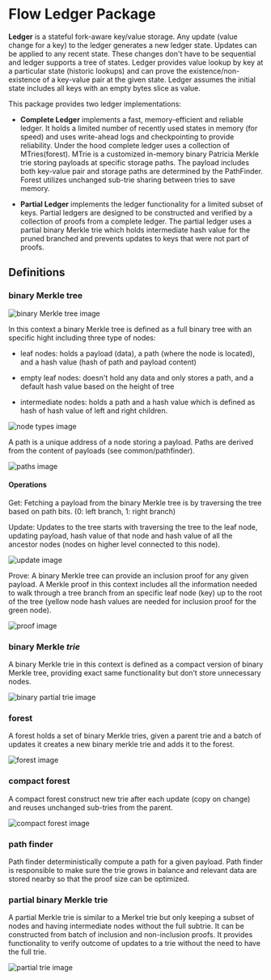# Flow Ledger Package

**Ledger** is a stateful fork-aware key/value storage. Any update (value change for a key) to the ledger generates a new ledger state. Updates can be applied to any recent state. These changes don't have to be sequential and ledger supports a tree of states. Ledger provides value lookup by key at a particular state (historic lookups) and can prove the existence/non-existence of a key-value pair at the given state. Ledger assumes the initial state includes all keys with an empty bytes slice as value.

This package provides two ledger implementations:

- **Complete Ledger** implements a fast, memory-efficient and reliable ledger. It holds a limited number of recently used states in memory (for speed) and uses write-ahead logs and checkpointing to provide reliability. Under the hood complete ledger uses a collection of MTries(forest). MTrie is a customized in-memory binary Patricia Merkle trie storing payloads at specific storage paths. The payload includes both key-value pair and storage paths are determined by the PathFinder. Forest utilizes unchanged sub-trie sharing between tries to save memory.

- **Partial Ledger** implements the ledger functionality for a limited subset of keys. Partial ledgers are designed to be constructed and verified by a collection of proofs from a complete ledger. The partial ledger uses a partial binary Merkle trie which holds intermediate hash value for the pruned branched and prevents updates to keys that were not part of proofs.

## Definitions

### binary Merkle tree

![binary Merkle tree image](/ledger/docs/binary_merkle_tree.png?raw=true "binary Merkle tree" )

In this context a binary Merkle tree is defined as a full binary tree with an specific hight including three type of nodes:

- leaf nodes: holds a payload (data), a path (where the node is located), and a hash value (hash of path and payload content)

- empty leaf nodes: doesn't hold any data and only stores a path, and a default hash value based on the height of tree

- intermediate nodes: holds a path and a hash value which is defined as hash of hash value of left and right children.

![node types image](/ledger/docs/node_types.png)

A path is a unique address of a node storing a payload. Paths are derived from the content of payloads (see common/pathfinder).

![paths image](/ledger/docs/paths.png?raw=true "paths")

#### Operations

Get: Fetching a payload from the binary Merkle tree is by traversing the tree based on path bits. (0: left branch, 1: right branch)

Update: Updates to the tree starts with traversing the tree to the leaf node, updating payload, hash value of that node and hash value of all the ancestor nodes (nodes on higher level connected to this node).

![update image](/ledger/docs/tree_update.gif?raw=true "update")

Prove: A binary Merkle tree can provide an inclusion proof for any given payload. A Merkle proof in this context includes all the information needed to walk through a tree branch from an specific leaf node (key) up to the root of the tree (yellow node hash values are needed for inclusion proof for the green node).

![proof image](/ledger/docs/proof.png?raw=true "proof")

### binary Merkle *trie*
A binary Merkle trie in this context is defined as a compact version of binary Merkle tree, providing exact same functionality but don’t store unnecessary nodes.

![binary partial trie image](/ledger/docs/trie_update.gif?raw=true "binary partial trie")

### forest 
A forest holds a set of binary Merkle tries, given a parent trie and a batch of updates it creates a new binary merkle trie and adds it to the forest.

![forest image](/ledger/docs/forest.png?raw=true "forest")

### compact forest 
A compact forest construct new trie after each update (copy on change) and reuses unchanged sub-tries from the parent.

![compact forest image](/ledger/docs/reuse_sub_trees.gif?raw=true "compact forest")

### path finder 
Path finder deterministically compute a path for a given payload. Path finder is responsible to make sure the trie grows in balance and relevant data are stored nearby so that the proof size can be optimized.

### partial binary Merkle trie
A partial Merkle trie is similar to a Merkel trie but only keeping a subset of nodes and having intermediate nodes without the full subtrie. It can be constructed from batch of inclusion and non-inclusion proofs. It provides functionality to verify outcome of updates to a trie without the need to have the full trie.

![partial trie image](/ledger/docs/partial_trie.png?raw=true "partial trie")
